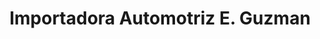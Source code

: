 ---
title: "Importadora Automotriz E. Guzman"
url: /guayaquil/importadora-automotriz-e-guzman/
shop: Autohaus
---